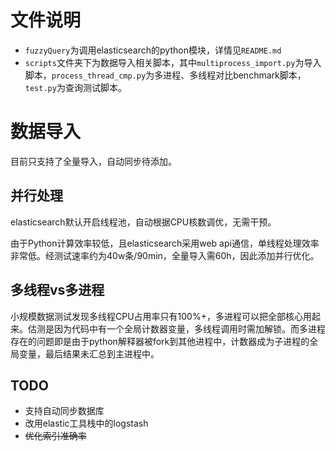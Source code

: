 # 文件说明

- `fuzzyQuery`为调用elasticsearch的python模块，详情见`README.md`
- `scripts`文件夹下为数据导入相关脚本，其中`multiprocess_import.py`为导入脚本，`process_thread_cmp.py`为多进程、多线程对比benchmark脚本，`test.py`为查询测试脚本。

# 数据导入

目前只支持了全量导入，自动同步待添加。

## 并行处理

elasticsearch默认开启线程池，自动根据CPU核数调优，无需干预。

由于Python计算效率较低，且elasticsearch采用web api通信，单线程处理效率非常低。经测试速率约为40w条/90min，全量导入需60h，因此添加并行优化。

## 多线程vs多进程

小规模数据测试发现多线程CPU占用率只有100%+，多进程可以把全部核心用起来。估测是因为代码中有一个全局计数器变量，多线程调用时需加解锁。而多进程存在的问题即是由于python解释器被fork到其他进程中，计数器成为子进程的全局变量，最后结果未汇总到主进程中。

## TODO

- 支持自动同步数据库
- 改用elastic工具栈中的logstash
- ~~优化索引准确率~~